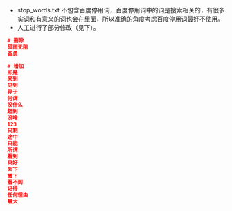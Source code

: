 - stop_words.txt 不包含百度停用词，百度停用词中的词是搜索相关的，有很多实词和有意义的词也会在里面，所以准确的角度考虑百度停用词最好不使用。
- 人工进行了部分修改（见下）。





```json
# 删除
风雨无阻
奋勇

# 增加
即是
来到
见到
异于
何谓
没什么
赶到
没啥
123
只剩
途中
只能
所谓
看到
只好
丢下
撇下
看不到
记得
任何理由
最大
```



